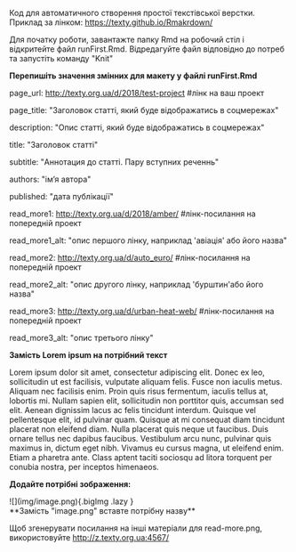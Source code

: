 Код для автоматичного створення простої текстівської верстки. Приклад за лінком: https://texty.github.io/Rmakrdown/

Для початку роботи, завантажте папку Rmd на робочий стіл і відкритейте файл runFirst.Rmd.
Відредагуйте файл відповідно до потреб та запустіть команду "Knit"

**Перепишіть значення змінних для макету у файлі runFirst.Rmd**

page_url: http://texty.org.ua/d/2018/test-project #лінк на ваш проект

page_title: "Заголовок статті, який буде відображатись в соцмережах" 

description: "Опис статті, який буде відображатись в соцмережах"

title: "Заголовок статті"

subtitle: "Аннотация до статті. Пару вступних реченнь"

authors: "імʼя автора"

published: "дата публікації"

read_more1: http://texty.org.ua/d/2018/amber/ #лінк-посилання на попередній проект

read_more1_alt: "опис першого лінку, наприклад 'авіація' або його назва"

read_more2: http://texty.org.ua/d/auto_euro/ #лінк-посилання на попередній проект

read_more2_alt: "опис другого лінку, наприклад 'бурштин'або його назва"

read_more3: http://texty.org.ua/d/urban-heat-web/ #лінк-посилання на попередній проект

read_more3_alt: "опис третього лінку"

**Замість Lorem ipsum на потрібний текст**

Lorem ipsum dolor sit amet, consectetur adipiscing elit. Donec ex leo, sollicitudin ut est facilisis, vulputate aliquam felis. Fusce non iaculis metus. Aliquam nec facilisis enim. Proin quis risus fermentum, iaculis tellus at, lobortis mi. Nullam sapien elit, sollicitudin non porttitor quis, accumsan sed elit. Aenean dignissim lacus ac felis tincidunt interdum. Quisque vel pellentesque elit, id pulvinar quam. Quisque at mi consequat diam tincidunt placerat non eleifend diam. Nulla placerat quis neque ut faucibus. Duis ornare tellus nec dapibus faucibus. Vestibulum arcu nunc, pulvinar quis maximus in, dictum eget nibh. Vivamus eu cursus magna, ut eleifend enim. Etiam a pharetra ante. Class aptent taciti sociosqu ad litora torquent per conubia nostra, per inceptos himenaeos.

**Додайте потрібні зображення:**
<div class='bigImg'>
![](img/image.png){.bigImg .lazy } 
</div>
**Замість "image.png" вставте потрібну назву**


Щоб згенерувати посилання на інші матеріали для read-more.png, використовуйте http://z.texty.org.ua:4567/

